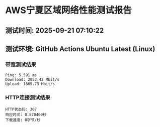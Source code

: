 # AWS宁夏区域网络性能测试报告
## 测试时间: 2025-09-21 07:10:22
## 测试环境: GitHub Actions Ubuntu Latest (Linux)

### 带宽测试结果
```
Ping: 5.591 ms
Download: 2023.42 Mbit/s
Upload: 1865.73 Mbit/s
```

### HTTP连接测试结果
```
HTTP状态码: 307
响应时间: 0.870400秒
下载速度: 0字节/秒
```

